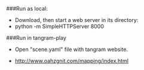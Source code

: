 ###Run as local:
* Download, then start a web server in its directory:
* python -m SimpleHTTPServer 8000

###Run in tangram-play
* Open "scene.yaml" file with tangram website.

* http://www.oahzgnit.com/mapping/index.html
